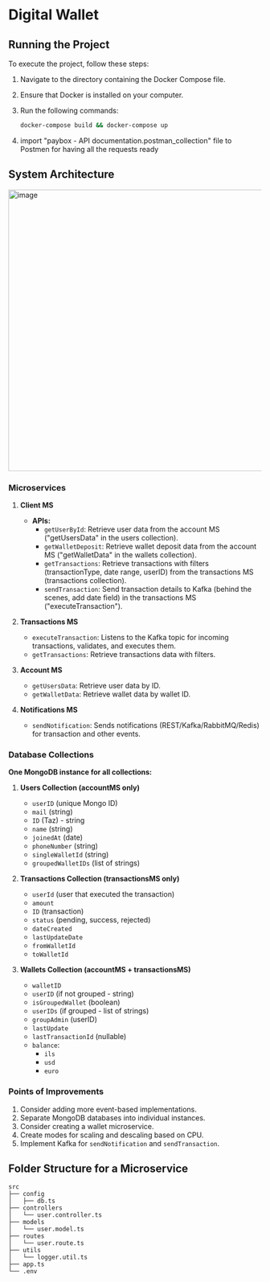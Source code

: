 # Digital Wallet

## Running the Project

To execute the project, follow these steps:

1. Navigate to the directory containing the Docker Compose file.

2. Ensure that Docker is installed on your computer.

3. Run the following commands:

   ```bash
   docker-compose build && docker-compose up
   ```

4. import "paybox - API documentation.postman_collection" file to Postmen for having all the requests ready

## System Architecture

<img width="560" alt="image" src="https://github.com/raphaelHouri/digital-wallet/assets/58934116/f0740d64-e300-4814-a401-7225186c9679">

### Microservices

1. **Client MS**

   - **APIs:**
     - `getUserById`: Retrieve user data from the account MS ("getUsersData" in the users collection).
     - `getWalletDeposit`: Retrieve wallet deposit data from the account MS ("getWalletData" in the wallets collection).
     - `getTransactions`: Retrieve transactions with filters (transactionType, date range, userID) from the transactions MS (transactions collection).
     - `sendTransaction`: Send transaction details to Kafka (behind the scenes, add date field) in the transactions MS ("executeTransaction").

2. **Transactions MS**

   - `executeTransaction`: Listens to the Kafka topic for incoming transactions, validates, and executes them.
   - `getTransactions`: Retrieve transactions data with filters.

3. **Account MS**

   - `getUsersData`: Retrieve user data by ID.
   - `getWalletData`: Retrieve wallet data by wallet ID.

4. **Notifications MS**
   - `sendNotification`: Sends notifications (REST/Kafka/RabbitMQ/Redis) for transaction and other events.

### Database Collections

**One MongoDB instance for all collections:**

1. **Users Collection (accountMS only)**

   - `userID` (unique Mongo ID)
   - `mail` (string)
   - `ID` (Taz) - string
   - `name` (string)
   - `joinedAt` (date)
   - `phoneNumber` (string)
   - `singleWalletId` (string)
   - `groupedWalletIDs` (list of strings)

2. **Transactions Collection (transactionsMS only)**

   - `userId` (user that executed the transaction)
   - `amount`
   - `ID` (transaction)
   - `status` (pending, success, rejected)
   - `dateCreated`
   - `lastUpdateDate`
   - `fromWalletId`
   - `toWalletId`

3. **Wallets Collection (accountMS + transactionsMS)**
   - `walletID`
   - `userID` (if not grouped - string)
   - `isGroupedWallet` (boolean)
   - `userIDs` (if grouped - list of strings)
   - `groupAdmin` (userID)
   - `lastUpdate`
   - `lastTransactionId` (nullable)
   - `balance`:
     - `ils`
     - `usd`
     - `euro`

### Points of Improvements

1. Consider adding more event-based implementations.
2. Separate MongoDB databases into individual instances.
3. Consider creating a wallet microservice.
4. Create modes for scaling and descaling based on CPU.
5. Implement Kafka for `sendNotification` and `sendTransaction`.

## Folder Structure for a Microservice

```plaintext
src
├── config
│   ├── db.ts
├── controllers
│   └── user.controller.ts
├── models
│   └── user.model.ts
├── routes
│   └── user.route.ts
├── utils
│   └── logger.util.ts
├── app.ts
└── .env
```
